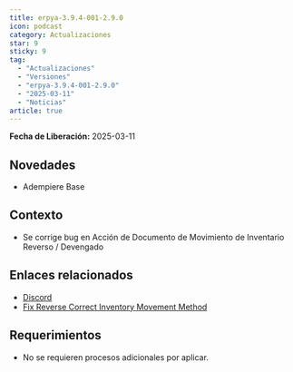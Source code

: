 ```yaml
---
title: erpya-3.9.4-001-2.9.0
icon: podcast
category: Actualizaciones
star: 9
sticky: 9
tag:
  - "Actualizaciones"
  - "Versiones"
  - "erpya-3.9.4-001-2.9.0"
  - "2025-03-11"
  - "Noticias"
article: true
---
```


**Fecha de Liberación:** 2025-03-11

## Novedades

- Adempiere Base

## Contexto

- Se corrige bug en Acción de Documento de Movimiento de Inventario Reverso / Devengado

## Enlaces relacionados

- [Discord](https://discord.com/channels/882964599874420796/1348635761343201312)
- [Fix Reverse Correct Inventory Movement Method](https://github.com/erpcya/adempiere/issues/84)

## Requerimientos

- No se requieren procesos adicionales por aplicar.
